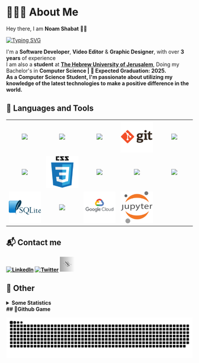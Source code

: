 # 👨🏻‍💻 About Me

Hey there, I am <b>Noam Shabat</b> 👋🏽 <a href="#"></h1>
</div>
<a href="https://git.io/typing-svg"><img src="https://readme-typing-svg.herokuapp.com?font=Fira+Code&pause=1000&width=435&lines=Computer+Science+student+at;The+Hebrew+University+of+Jerusalem;Motivated+self-starter;troubleshooting+skills+and+Teamwork" alt="Typing SVG" /></a>
</div>

I'm a <b>Software Developer</b>, <b>Video Editor</b> & <b>Graphic Designer</b>, with over <b>3 years</b> of experience<br>
I am also a <b>student</b> at <b>[The Hebrew University of Jerusalem](https://en.huji.ac.il/en)</b>, Doing my Bachelor's in <b>Computer Science | 🥇 Expected Graduation: 2025. </br>
As a Computer Science Student, I'm passionate about utilizing my knowledge of the latest technologies to make a positive difference in the world.</br>

## 🔨 Languages and Tools
<table width="65%">
<tr>
    <td align='center' width="150">
        <img src="https://cdn.jsdelivr.net/gh/devicons/devicon/icons/python/python-original.svg" width="110">
    </td>

  <td align='center' width="150">
        <img src="https://cdn.jsdelivr.net/gh/devicons/devicon/icons/c/c-original.svg"  width="110">
    </td>
 <td align='center' width="150">
        <img src="https://cdn.jsdelivr.net/gh/devicons/devicon/icons/cplusplus/cplusplus-original.svg" width="110">
    </td>
 <td align='center' width="200">
        <img src="https://github.com/devicons/devicon/blob/master/icons/git/git-original-wordmark.svg" width="110">
    </td>
 <td align='center' width="200">
        <img src="https://cdn.jsdelivr.net/gh/devicons/devicon@latest/icons/java/java-original-wordmark.svg" width="110">
    </td>

</tr>

<tr>
    <td align='center' width="200">
        <img src="https://upload.wikimedia.org/wikipedia/commons/thumb/3/38/HTML5_Badge.svg/600px-HTML5_Badge.svg.png"  width="100">
    </td>
    <td align='center' width="200">
        <img src="https://raw.githubusercontent.com/devicons/devicon/0d6c64dbbf311879f7d563bfc3ccf559f9ed111c/icons/css3/css3-original-wordmark.svg" width="100">
    </td>
 <td align='center' width="200">
        <img src="https://cdn.jsdelivr.net/gh/devicons/devicon@latest/icons/numpy/numpy-original.svg" width="100">
    </td>
     <td align='center' width="200">
        <img src="https://github.com/abranhe/programming-languages-logos/blob/master/src/javascript/javascript.svg" width="100">
    </td>
    <td align='center' width="200">
        <img src="https://cdn.jsdelivr.net/gh/devicons/devicon/icons/mongodb/mongodb-original.svg" width="100">
    </td>
</tr>

<tr>
    <td align='center' width="200">
        <img src="https://github.com/devicons/devicon/blob/master/icons/sqlite/sqlite-original-wordmark.svg" width="110">
    </td>
    <td align='center' width="200">
        <img src="https://download.logo.wine/logo/MySQL/MySQL-Logo.wine.png" width="120">
    </td>
 <td align='center' width="200">
        <img src="https://github.com/devicons/devicon/blob/master/icons/googlecloud/googlecloud-original-wordmark.svg" width="130">
    </td>
  <td align='center' width="200">
         <img src="https://github.com/devicons/devicon/blob/master/icons/jupyter/jupyter-original-wordmark.svg" width="110">
    </td>
</tr>
</table>

## 📬 Contact me
<div align="left">
  <a href="https://www.linkedin.com/in/noam-shabat/"><img alt="LinkedIn" width="40" height="40" src="https://cdn.jsdelivr.net/gh/devicons/devicon/icons/linkedin/linkedin-original.svg"/></a>
    <a href="https://twitter.com/noam_shabat1"><img alt="Twitter" width="40" height="40" src="https://cdn.jsdelivr.net/gh/devicons/devicon/icons/twitter/twitter-original.svg"/></a>
    <a href="https://noamshabat.org"><img alt="Portfolio" width="40" height="40" src="portfolio/NS.png"/></a>
</div>

## 🌟 Other
<details>
  <summary>Some Statistics</summary>
  <div align="center">
    <img height="175rem" alt="GitHub Stats" src="https://github-readme-stats.vercel.app/api?username=Noamshabat1&count_private=true&show_icons=true&theme=dark" />&nbsp;&nbsp;&nbsp;
    &nbsp;&nbsp;
    <img height="175rem" alt="GitHub Language Stats" src="https://github-readme-stats.vercel.app/api/top-langs/?username=Noamshabat1&theme=dark&layout=compact&langs_count=6" />&nbsp;&nbsp;&nbsp;
  </div>
</details>

</div>
## 🐛Github Game
<p align="center">
  <img src="https://raw.githubusercontent.com/Platane/snk/output/github-contribution-grid-snake.svg" alt="snake"></center>
</p>
</div>
